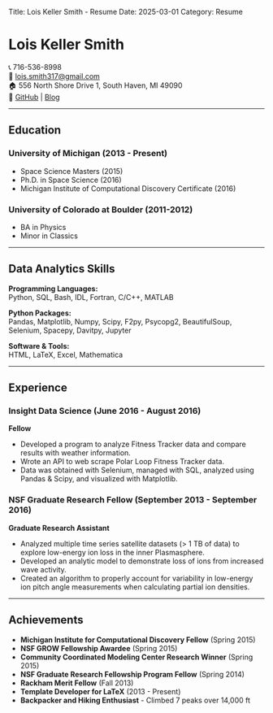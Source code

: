 Title: Lois Keller Smith - Resume
Date: 2025-03-01
Category: Resume

# Lois Keller Smith  
📞 716-536-8998  
📧 lois.smith317@gmail.com  
🏠 556 North Shore Drive 1, South Haven, MI 49090  
🔗 [GitHub](https://github.com/loisks317) | [Blog](https://loisks.blogspot.com)  

---

## Education  

### University of Michigan (2013 - Present)  
- Space Science Masters (2015)  
- Ph.D. in Space Science (2016)  
- Michigan Institute of Computational Discovery Certificate (2016)  

### University of Colorado at Boulder (2011-2012)  
- BA in Physics  
- Minor in Classics  

---

## Data Analytics Skills  

**Programming Languages:**  
Python, SQL, Bash, IDL, Fortran, C/C++, MATLAB  

**Python Packages:**  
Pandas, Matplotlib, Numpy, Scipy, F2py, Psycopg2, BeautifulSoup, Selenium, Spacepy, Davitpy, Jupyter  

**Software & Tools:**  
HTML, LaTeX, Excel, Mathematica  

---

## Experience  

### Insight Data Science (June 2016 - August 2016)  
**Fellow**  
- Developed a program to analyze Fitness Tracker data and compare results with weather information.  
- Wrote an API to web scrape Polar Loop Fitness Tracker data.  
- Data was obtained with Selenium, managed with SQL, analyzed using Pandas & Scipy, and visualized with Matplotlib.  

### NSF Graduate Research Fellow (September 2013 - September 2016)  
**Graduate Research Assistant**  
- Analyzed multiple time series satellite datasets (> 1 TB of data) to explore low-energy ion loss in the inner Plasmasphere.  
- Developed an analytic model to demonstrate loss of ions from increased wave activity.  
- Created an algorithm to properly account for variability in low-energy ion pitch angle measurements when calculating partial ion densities.  

---

## Achievements  

- **Michigan Institute for Computational Discovery Fellow** (Spring 2015)  
- **NSF GROW Fellowship Awardee** (Spring 2015)  
- **Community Coordinated Modeling Center Research Winner** (Spring 2015)  
- **NSF Graduate Research Fellowship Program Fellow** (Spring 2014)  
- **Rackham Merit Fellow** (Fall 2013)  
- **Template Developer for LaTeX** (2013 - Present)  
- **Backpacker and Hiking Enthusiast** - Climbed 7 peaks over 14,000 ft  

